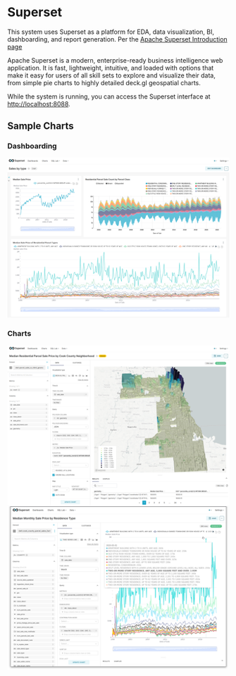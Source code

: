 # Superset

This system uses Superset as a platform for EDA, data visualization, BI, dashboarding, and report generation. Per the [Apache Superset Introduction page](https://superset.apache.org/docs/intro)

Apache Superset is a modern, enterprise-ready business intelligence web application. It is fast, lightweight, intuitive, and loaded with options that make it easy for users of all skill sets to explore and visualize their data, from simple pie charts to highly detailed deck.gl geospatial charts.

While the system is running, you can access the Superset interface at [http://localhost:8088](http://localhost:8088).  

## Sample Charts

### Dashboarding
![Dashboarding](/assets/imgs/superset/dashboard_demo.png)

### Charts

![Geospatial Data Analysis](/assets/imgs/superset/deckgl_polygon_chart_demo.png)
![Time Series Analysis](/assets/imgs/superset/median_sale_price_by_property_class.png)    
    
